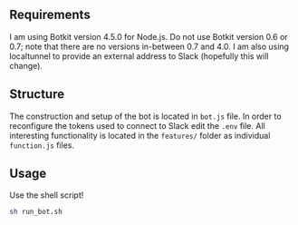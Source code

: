 ## Requirements
I am using Botkit version 4.5.0 for Node.js.
Do not use Botkit version 0.6 or 0.7; note that there are no versions in-between 0.7 and 4.0.
I am also using localtunnel to provide an external address to Slack (hopefully this will change).

## Structure
The construction and setup of the bot is located in `bot.js` file.
In order to reconfigure the tokens used to connect to Slack edit the `.env` file.
All interesting functionality is located in the `features/` folder as individual `function.js` files.

## Usage
Use the shell script!
```bash
sh run_bot.sh
```
